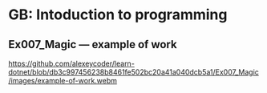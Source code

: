 # GB: Intoduction to programming
## Ex007_Magic &mdash; example of work

https://github.com/alexeycoder/learn-dotnet/blob/db3c997456238b8461fe502bc20a41a040dcb5a1/Ex007_Magic/images/example-of-work.webm